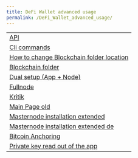 ```yaml
---
title: DeFi Wallet advanced usage
permalink: /DeFi_Wallet_advanced_usage/
---
```


|                                                                             |
|-----------------------------------------------------------------------------|
| [API](/API)                                                                 |
| [Cli commands](/Cli_commands)                                               |
| [How to change Blockchain folder location](/Blockchain_folder)              |
| [Blockchain folder](/Blockchain_folder)                                     |
| [Dual setup (App + Node)](/Dual_setup_(App_+_Node))                         |
| [Fullnode](/Fullnode)                                                       |
| [Kritik](/Kritik)                                                           |
| [Main Page old](/Main_Page_old)                                             |
| [Masternode installation extended](/Masternode_installation_extended)       |
| [Masternode installation extended de](/Masternode_installation_extended_de) |
| [Bitcoin Anchoring](/Bitcoin_Anchoring)                                     |
| [Private key read out of the app](/Private_key_read_out_of_the_app)         |
